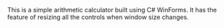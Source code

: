 This is a simple arithmetic calculator built using C# WinForms. It has the feature of resizing all the controls when window size changes.
